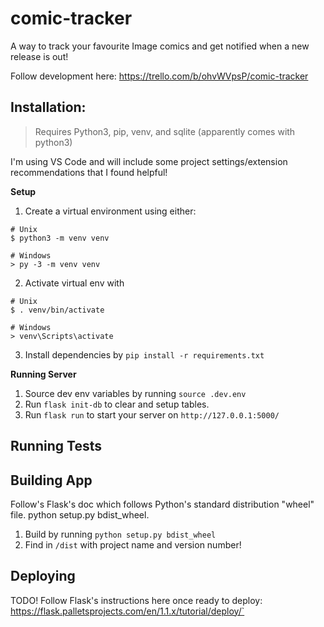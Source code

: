 # comic-tracker

A way to track your favourite Image comics and get notified when a new release is out!

Follow development here: https://trello.com/b/ohvWVpsP/comic-tracker

## Installation:

> Requires Python3, pip, venv, and sqlite (apparently comes with python3)

I'm using VS Code and will include some project settings/extension recommendations that I found helpful!

**Setup**

1. Create a virtual environment using either:

```
# Unix
$ python3 -m venv venv

# Windows
> py -3 -m venv venv
```

2. Activate virtual env with

```
# Unix
$ . venv/bin/activate

# Windows
> venv\Scripts\activate
```

3. Install dependencies by `pip install -r requirements.txt`

**Running Server**
1. Source dev env variables by running `source .dev.env`
1. Run `flask init-db` to clear and setup tables.
1. Run `flask run` to start your server on `http://127.0.0.1:5000/`

## Running Tests

## Building App

Follow's Flask's doc which follows Python's standard distribution "wheel" file.
 python setup.py bdist_wheel.

1. Build by running `python setup.py bdist_wheel`
1. Find in `/dist` with project name and version number!

## Deploying

TODO! Follow Flask's instructions here once ready to deploy: https://flask.palletsprojects.com/en/1.1.x/tutorial/deploy/`
